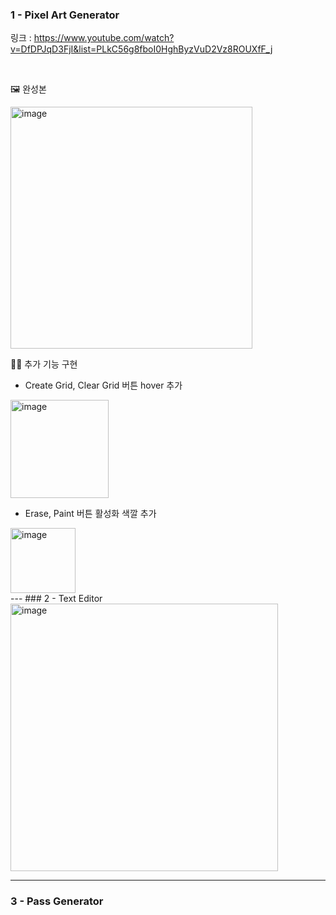 ### 1 - Pixel Art Generator
링크 : https://www.youtube.com/watch?v=DfDPJqD3FjI&list=PLkC56g8fboI0HghByzVuD2Vz8ROUXfF_j

<br/>

🖼 완성본

<img width="387" alt="image" src="https://github.com/h2s0/js-programming/assets/134567479/803f4ce2-76a5-4b7d-b442-c76eb7c92cab">

<br/>

👩‍💻 추가 기능 구현
- Create Grid, Clear Grid 버튼 hover 추가
<img width="157" alt="image" src="https://github.com/h2s0/js-programming/assets/134567479/62dfc684-e866-4e55-ba76-f4a403f85337">

- Erase, Paint 버튼 활성화 색깔 추가
<img width="104" alt="image" src="https://github.com/h2s0/js-programming/assets/134567479/95a0cd5c-27d1-43e8-8435-3b5aaf2421e9">

<br/>
---
### 2 - Text Editor
<img width="428" alt="image" src="https://github.com/h2s0/js-programming/assets/134567479/86673f97-d04b-4b75-b5f2-538757109bd8">

---
### 3 - Pass Generator
